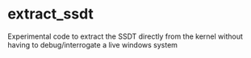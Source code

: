 # extract_ssdt

Experimental code to extract the SSDT directly from the kernel without having to debug/interrogate a live windows system
